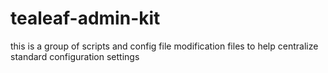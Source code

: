 tealeaf-admin-kit
=================

this is a group of scripts and config file modification files to help centralize standard configuration settings
